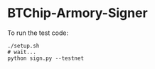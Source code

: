BTChip-Armory-Signer
====================

To run the test code:

```
./setup.sh
# wait...
python sign.py --testnet
```
